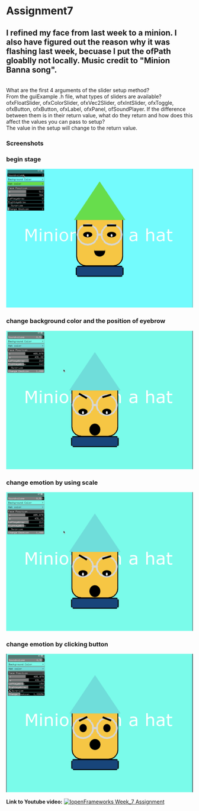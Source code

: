 # Assignment7
## I refined my face from last week to a minion. I also have figured out the reason why it was flashing last week, becuase I put the ofPath gloablly not locally. Music credit to "Minion Banna song".
<br>
What are the first 4 arguments of the slider setup method?
<br>
From the guiExample .h file, what types of sliders are available?
<br>  ofxFloatSlider, ofxColorSlider, ofxVec2Slider, ofxIntSlider, ofxToggle, ofxButton, ofxButton, ofxLabel, ofxPanel, ofSoundPlayer.
If the difference between them is in their return value, what do they return and how does this affect the values you can pass to setup?
<br> The value in the setup will change to the return value.

### Screenshots
### begin stage
![](images/a1.png)
<br>
### change background color and the position of eyebrow
![](images/a3.png)
<br>

### change emotion by using scale
![](images/a3.png)
<br>

### change emotion by clicking button
![](images/a4.png)
<br>

**Link to Youtube video:**
[![IopenFrameworks Week_7 Assignment](https://img.youtube.com/vi/vlEo52e8PyY/0.jpg)](http://www.youtube.com/watch?v=vlEo52e8PyY "ASSIGN6")


